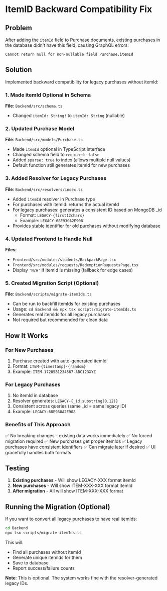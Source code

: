 # ItemID Backward Compatibility Fix

## Problem
After adding the `itemId` field to Purchase documents, existing purchases in the database didn't have this field, causing GraphQL errors:
```
Cannot return null for non-nullable field Purchase.itemId
```

## Solution
Implemented backward compatibility for legacy purchases without itemId:

### 1. Made itemId Optional in Schema
**File**: `Backend/src/schema.ts`
- Changed `itemId: String!` to `itemId: String` (nullable)

### 2. Updated Purchase Model
**File**: `Backend/src/models/Purchase.ts`
- Made `itemId` optional in TypeScript interface
- Changed schema field to `required: false`
- Added `sparse: true` to index (allows multiple null values)
- Default function still generates itemId for new purchases

### 3. Added Resolver for Legacy Purchases
**File**: `Backend/src/resolvers/index.ts`
- Added `itemId` resolver in Purchase type
- For purchases with itemId: returns the actual itemId
- For legacy purchases: generates a consistent ID based on MongoDB _id
  - Format: `LEGACY-{first12chars}`
  - Example: `LEGACY-68E930A2E908`
- Provides stable identifier for old purchases without modifying database

### 4. Updated Frontend to Handle Null
**Files**: 
- `Frontend/src/modules/students/BackpackPage.tsx`
- `Frontend/src/modules/requests/RedemptionRequestsPage.tsx`
- Display `'N/A'` if itemId is missing (fallback for edge cases)

### 5. Created Migration Script (Optional)
**File**: `Backend/scripts/migrate-itemIds.ts`
- Can be run to backfill itemIds for existing purchases
- Usage: `cd Backend && npx tsx scripts/migrate-itemIds.ts`
- Generates real itemIds for all legacy purchases
- Not required but recommended for clean data

## How It Works

### For New Purchases
1. Purchase created with auto-generated itemId
2. Format: `ITEM-{timestamp}-{random}`
3. Example: `ITEM-1728581234567-ABC123XYZ`

### For Legacy Purchases
1. No itemId in database
2. Resolver generates: `LEGACY-{_id.substring(0,12)}`
3. Consistent across queries (same _id = same legacy ID)
4. Example: `LEGACY-68E930A2E908`

### Benefits of This Approach
✅ No breaking changes - existing data works immediately
✅ No forced migration required
✅ New purchases get proper itemIds
✅ Legacy purchases have consistent identifiers
✅ Can migrate later if desired
✅ UI gracefully handles both formats

## Testing
1. **Existing purchases** - Will show LEGACY-XXX format itemId
2. **New purchases** - Will show ITEM-XXX-XXX format itemId
3. **After migration** - All will show ITEM-XXX-XXX format

## Running the Migration (Optional)

If you want to convert all legacy purchases to have real itemIds:

```bash
cd Backend
npx tsx scripts/migrate-itemIds.ts
```

This will:
- Find all purchases without itemId
- Generate unique itemIds for them
- Save to database
- Report success/failure counts

**Note**: This is optional. The system works fine with the resolver-generated legacy IDs.

